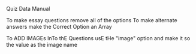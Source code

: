 Quiz Data Manual

To make essay questions remove all of the options
To make alternate answers make the Correct Option an Array


To ADD IMAGEs InTo thE Questions usE tHe "image" option and make it so the value as the image name 